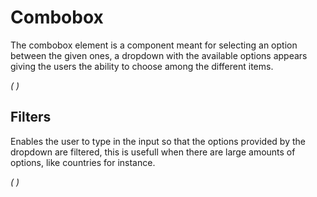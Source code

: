 # Combobox
The combobox element is a component meant for selecting an option between the given ones, a dropdown with the available options appears giving the users the ability to choose among the different items.

*(
<doc-playground label="Common Usage" html="true" js="true" css="true" selector="#content">
    <template type="html">
        <head>
            <script src='framework/eon/eon.js'></script>
            <script>eon.import(['framework/eon/ui/eon-combobox','framework/eon/ui/eon-item','framework/custom/app-playground/app-showcase']);</script>
        </head>
        <body>
        <div id="content" style="width:100%;">
            <app-showcase title='Active'>
              <eon-combobox label='Colors' placeholder='Select an item' filter='true'>
                  <eon-item value='red' display-value='Red'></eon-item>
                  <eon-item value='green' display-value='Green'></eon-item>
                  <eon-item value='pink' display-value='Pink'></eon-item>
                  <eon-item value='grey' display-value='Grey'></eon-item>
              </eon-combobox>
          </app-showcase>
          <app-showcase title='Disabled'>
              <eon-combobox disabled='true' label='States' name='comboTest2' placeholder='Ohio'>
                  <eon-item value='tomato' display-value='Tomato'></eon-item>
                  <eon-item value='avocado' display-value='Avocado'></eon-item>
                  <eon-item value='strawberry' display-value='Strawberry'></eon-item>
                  <eon-item value='onion' display-value='Onion'></eon-item>
              </eon-combobox>
          </app-showcase>
          </div>
          <div style="height:150px;"></div>
        </body>
    </template>
    <template type="css">
        .app-showcase-content{display:flex;}
        .app-showcase-content eon-button{margin:0 5px;}
    </template>
</doc-playground>
)*

## Filters
Enables the user to type in the input so that the options provided by the dropdown are filtered, this is usefull when there are large amounts of options, like countries for instance.

*(
<doc-playground label="Filtering" html="true" js="true" css="true" selector="#content">
    <template type="html">
        <head>
            <script src='framework/eon/eon.js'></script>
            <script>eon.import(['framework/eon/ui/eon-combobox','framework/eon/ui/eon-item','framework/custom/app-playground/app-showcase']);</script>
        </head>
        <body>
        <div id="content" style="width: 100%;">
        <app-showcase>
              <eon-combobox label="Colors" name='myCombobox' placeholder='Pick a color' filter='true'>
                  <eon-item value='r' display-value='Red'></eon-item>
                  <eon-item value='p' display-value='Pink'></eon-item>
                  <eon-item value='pu' display-value='Purple'></eon-item>
              </eon-combobox>
          </app-showcase>
        </div>
        <div style="height:150px;"></div>
        </body>
    </template>
    <template type="css">
        .app-showcase-content{display:flex;}
        .app-showcase-content eon-button{margin:0 5px;}
    </template>
</doc-playground>
)*

